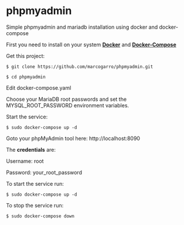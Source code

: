 # phpmyadmin
Simple phpmyadmin and mariadb installation using docker and docker-compose

First you need to install on your system **[Docker](https://www.docker.com/get-started)** and **[Docker-Compose](https://docs.docker.com/compose/install/)**

Get this project:

`$ git clone https://github.com/marcogarro/phpmyadmin.git`

`$ cd phpmyadmin`

Edit docker-compose.yaml

Choose your MariaDB root passwords and set the MYSQL_ROOT_PASSWORD environment variables.

Start the service:

`$ sudo docker-compose up -d` 

Goto your phpMyAdmin tool here: http://localhost:8090

The **credentials** are: 

Username: root

Password: your_root_password

To start the service run: 

`$ sudo docker-compose up -d`

To stop the service run:

`$ sudo docker-compose down`
